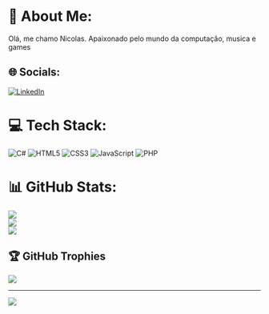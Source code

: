 # 💫 About Me:
Olá, me chamo Nicolas. Apaixonado pelo mundo da computação, musica e games

## 🌐 Socials:
[![LinkedIn](https://img.shields.io/badge/LinkedIn-%230077B5.svg?logo=linkedin&logoColor=white)]([https://linkedin.com/in/https://www.linkedin.com/in/nicolas-gomes-de-almeida-602234190/](https://www.linkedin.com/in/nicolas-gomes-de-almeida-602234190)) 

# 💻 Tech Stack:
![C#](https://img.shields.io/badge/c%23-%23239120.svg?style=for-the-badge&logo=c-sharp&logoColor=white) ![HTML5](https://img.shields.io/badge/html5-%23E34F26.svg?style=for-the-badge&logo=html5&logoColor=white) ![CSS3](https://img.shields.io/badge/css3-%231572B6.svg?style=for-the-badge&logo=css3&logoColor=white) ![JavaScript](https://img.shields.io/badge/javascript-%23323330.svg?style=for-the-badge&logo=javascript&logoColor=%23F7DF1E) ![PHP](https://img.shields.io/badge/php-%23777BB4.svg?style=for-the-badge&logo=php&logoColor=white)
# 📊 GitHub Stats:
![](https://github-readme-stats.vercel.app/api?username=RebelAstronomer&theme=dracula&hide_border=false&include_all_commits=true&count_private=true)<br/>
![](https://github-readme-streak-stats.herokuapp.com/?user=RebelAstronomer&theme=dracula&hide_border=false)<br/>
![](https://github-readme-stats.vercel.app/api/top-langs/?username=RebelAstronomer&theme=dracula&hide_border=false&include_all_commits=true&count_private=true&layout=compact)

## 🏆 GitHub Trophies
![](https://github-profile-trophy.vercel.app/?username=RebelAstronomer&theme=radical&no-frame=false&no-bg=true&margin-w=4)

---
[![](https://visitcount.itsvg.in/api?id=RebelAstronomer&icon=8&color=0)](https://visitcount.itsvg.in)

<!-- Proudly created with GPRM ( https://gprm.itsvg.in ) -->
